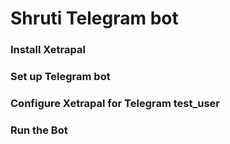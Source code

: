 # Shruti Telegram bot

### Install Xetrapal

### Set up Telegram bot

### Configure Xetrapal for Telegram test_user

### Run the Bot
